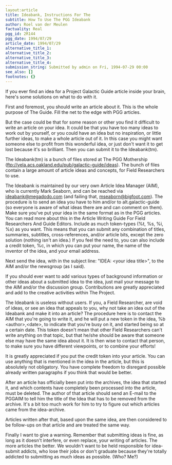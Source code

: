 ```yaml
---
layout:article
title: Ideabank, Instructions For The
subtitle: How To Use The PGG Ideabank
author: Roel van der Meulen
factuality: Real
pgg_id: 2R144
pgg_date: 1994/07/29
article_date: 1994/07/29
alternative_title_1: 
alternative_title_2: 
alternative_title_3: 
alternative_title_4: 
submission_string: Submitted by admin on Fri, 1994-07-29 00:00
see_also: []
footnotes: {}
---
```

<div>
<p>If you ever find an idea for a Project Galactic Guide article inside your brain, here's some solutions on what to do with it.</p>
<p>First and foremost, you should write an article about it. This is the whole purpose of The Guide. Fill the net to the edge with PGG articles.</p>
<p>But the case could be that for some reason or other you find it difficult to write an article on your idea. It could be that you have too many ideas to work out by yourself, or you could have an idea but no inspiration, or little further ideas, to make a whole article out of it. In this case you might want someone else to profit from this wonderful idea, or just don't want it to get lost because it's so brilliant. Then you can submit it to the Ideabank(tm).</p>
<p>The Ideabank(tm) is a bunch of files stored at The PGG Mothership (<a href="https://web.archive.org/web/20130205233854/ftp://vela.acs.oakland.edu/pub/galactic-guide/ideas">ftp://vela.acs.oakland.edu/pub/galactic-guide/ideas</a>). The bunch of files contain a large amount of article ideas and concepts, for Field Researchers to use.</p>
<p>The Ideabank is maintained by our very own Article Idea Manager (AIM), who is currently Mark Seaborn, and can be reached via <a href="https://web.archive.org/web/20130205233854/mailto:ideabank@megadodo.com">ideabank@megadodo.com</a> (and failing that, <a href="https://web.archive.org/web/20130205233854/mailto:mseaborn@bigfoot.com">mseaborn@bigfoot.com</a>). The procedure is to send an idea you have to him and/or to alt.galactic-guide (so everyone is aware of what ideas there are and can comment on them). Make sure you've put your idea in the same format as in the PGG articles. You can read more about this in the Article Writing Guide For Field Researchers And Guide Editors. Include as much token-types (%t, %s, %i, %x) as you want. This means that you can submit any combination of titles, summaries, subtitles, cross-references, and/or article bits, except the zero solution (nothing isn't an idea.) If you feel the need to, you can also include a credit token, %c, in which you can put your name, the name of the inventor of the idea, and your email address.</p>
<p>Next send the idea, with in the subject line: "IDEA: &lt;your idea title&gt;", to the AIM and/or the newsgroup (as I said).</p>
<p>If you should ever want to add various types of background information or other ideas about a submitted idea to the idea, just mail your message to the AIM and/or the discussion group. Contributions are greatly appreciated and add to the creative activities within The Project.</p>
<p>The Ideabank is useless without users. If you, a Field Researcher, are void of ideas, or see an idea that appeals to you, why not take an idea out of the Ideabank and make it into an article? The procedure here is to contact the AIM that you're going to write it, and he will put a new token in the idea, %b &lt;author&gt;,&lt;date&gt;, to indicate that you're busy on it, and started being so at a certain date. This token doesn't mean that other Field Researchers can't write anything on that topic, but that he/she should be aware that someone else may have the same idea about it. It is then wise to contact that person, to make sure you have different viewpoints, or to combine your efforts!</p>
<p>It is greatly appreciated if you put the credit token into your article. You can use anything that is mentioned in the idea in the article, but this is absolutely not obligatory. You have complete freedom to disregard possible already written paragraphs if you think that would be better.</p>
<p>After an article has officially been put into the archives, the idea that started it, and which contents have completely been processed into the article, must be deleted. The author of that article should send an E-mail to the PGGAIM to tell him the title of the Idea that has to be removed from the archive. It's a bit too much work for him to try to figure out which articles came from the idea-archive.</p>
<p>Articles written after that, based upon the same idea, are then considered to be follow-ups on that article and are treated the same way.</p>
<p>Finally I want to give a warning. Remember that submitting ideas is fine, as long as it doesn't interfere, or even replace, your writing of articles. The more articles the better. We wouldn't want to be held responsible for idea-submit addicts, who lose their jobs or don't graduate because they're totally addicted to submitting as much ideas as possible. (Who? Me?)</p>
</div>
